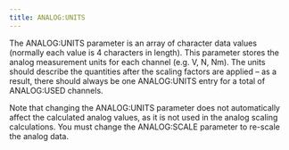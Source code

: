 ```yaml
---
title: ANALOG:UNITS
---
```


The ANALOG:UNITS parameter is an array of character data values (normally each value is 4 characters in length).  This parameter stores the analog measurement units for each channel (e.g.  V, N, Nm).  The units should describe the quantities after the scaling factors are applied – as a result, there should always be one ANALOG:UNITS entry for a total of ANALOG:USED channels.

Note that changing the ANALOG:UNITS parameter does not automatically affect the calculated analog values, as it is not used in the analog scaling calculations.  You must change the ANALOG:SCALE parameter to re-scale the analog data.
